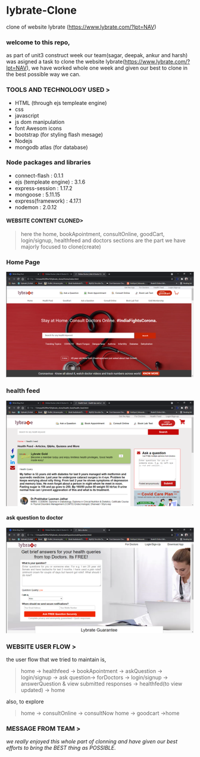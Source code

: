 # lybrate-Clone
clone of website lybrate (https://www.lybrate.com/?lpt=NAV)

### welcome to this repo,

as part of unit3 construct week our team(sagar, deepak, ankur and harsh) was asigned a task to clone the website lybrate(https://www.lybrate.com/?lpt=NAV), we have worked whole one week and given our best to clone in the best possible way we can.

### TOOLS AND TECHNOLOGY USED >

- HTML (through ejs templeate engine)
- css
- javascript
- js dom manipulation
- font Awesom icons
- bootstrap (for styling flash mesage)
- Nodejs    
- mongodb atlas (for database)

### Node packages and libraries

- connect-flash      :  0.1.1
- ejs (templeate engine) :  3.1.6
- express-session    :  1.17.2
- mongoose           :  5.11.15
- express(framework) :  4.17.1
- nodemon : 2.0.12

#### WEBSITE CONTENT CLONED>

> here the home, bookApointment, consultOnline, goodCart, login/signup, healthfeed and doctors sections are the part we have majorly focused to clone(create)

### Home Page

![Home](src/public/images/home.png)

### health feed

![Home](src/public/images/healthfeeed.png)

#### ask question to doctor

![Home](src/public/images/askques.png)

### WEBSITE USER FLOW >

the user flow that we tried to maintain is,

> home -> healthfeed -> bookApointment -> askQuestion -> login/signup -> ask question-> forDoctors -> login/signup -> answerQuestion & view submitted responses -> healthfed(to view updated) -> home

also, to explore

> home -> consultOnline -> consultNow
> home -> goodcart ->home

### MESSAGE FROM TEAM >

_we really enjoyed this whole part of clonning and have given our best efforts to bring the BEST thing as POSSIBLE._
